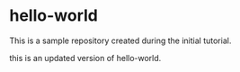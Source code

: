 # hello-world
This is a sample repository created during the initial tutorial.

this is an updated version of hello-world.
